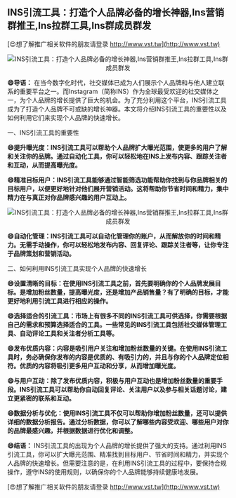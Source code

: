 ## **INS引流工具：打造个人品牌必备的增长神器,Ins营销群推王,Ins拉群工具,Ins群成员群发**

[😍想了解推广相关软件的朋友请登录 http://www.vst.tw](http://www.vst.tw)

 <center><img src="https://vst.tw/MP4/tuiguang/png/8.png" alt="INS引流工具：打造个人品牌必备的增长神器,Ins营销群推王,Ins拉群工具,Ins群成员群发"></center>

**😄导语：**
在当今数字化时代，社交媒体已成为人们展示个人品牌和与他人建立联系的重要平台之一。而Instagram（简称INS）作为全球最受欢迎的社交媒体之一，为个人品牌的增长提供了巨大的机会。为了充分利用这个平台，INS引流工具成为了打造个人品牌不可或缺的增长神器。本文将介绍INS引流工具的重要性以及如何利用它们来实现个人品牌的快速增长。

一、INS引流工具的重要性

**😄提升曝光度：INS引流工具可以帮助个人品牌扩大曝光范围，使更多的用户了解和关注你的品牌。通过自动化工具，你可以轻松地在INS上发布内容、跟踪关注者和互动，从而提高曝光度。**

**😄精准目标用户：INS引流工具能够通过智能筛选功能帮助你找到与你品牌相关的目标用户，以便更好地针对他们展开营销活动。这将帮助你节省时间和精力，集中精力在与真正对你品牌感兴趣的用户互动上。**

 <center><img src="https://vst.tw/MP4/tuiguang/png/6.png" alt="INS引流工具：打造个人品牌必备的增长神器,Ins营销群推王,Ins拉群工具,Ins群成员群发"></center>

**😄自动化管理：INS引流工具可以自动化管理你的账户，从而解放你的时间和精力。无需手动操作，你可以轻松地发布内容、回复评论、跟踪关注者等，让你专注于品牌策划和营销活动。**

二、如何利用INS引流工具实现个人品牌的快速增长

**😄设置清晰的目标：在使用INS引流工具之前，首先要明确你的个人品牌发展目标。是增加粉丝数量，提高曝光度，还是增加产品销售量？有了明确的目标，才能更好地利用引流工具进行相应的操作。**

**😄选择适合的引流工具：市场上有很多不同的INS引流工具可供选择，你需要根据自己的需求和预算选择适合的工具。一些常见的INS引流工具包括社交媒体管理工具、自动评论工具和关注者分析工具等。**

**😄发布优质内容：内容是吸引用户关注和增加粉丝数量的关键。在使用INS引流工具时，务必确保你发布的内容是优质的、有吸引力的，并且与你的个人品牌定位相符。优质的内容将吸引更多用户互动和分享，从而增加曝光度。**

**😄与用户互动：除了发布优质内容，积极与用户互动也是增加粉丝数量的重要手段。INS引流工具可以帮助你自动回复评论、关注用户以及参与相关话题讨论，建立更紧密的联系和互动。**

**😄数据分析与优化：使用INS引流工具不仅可以帮助你增加粉丝数量，还可以提供详细的数据分析报告。通过分析数据，你可以了解哪些内容受欢迎、哪些用户对你的品牌最感兴趣，并根据数据进行优化和调整。**

**😄结语：**
INS引流工具的出现为个人品牌的增长提供了强大的支持。通过利用INS引流工具，你可以扩大曝光范围、精准找到目标用户、节省时间和精力，并实现个人品牌的快速增长。但需要注意的是，在利用INS引流工具的过程中，要保持合规操作，遵守INS的使用规则，以确保你的个人品牌能够持续健康地发展。

[😍想了解推广相关软件的朋友请登录 http://www.vst.tw](http://www.vst.tw)




